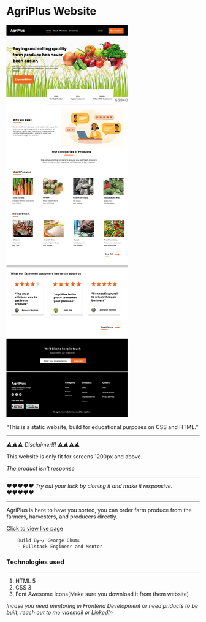 # AgriPlus Website

![AgriPlus Website](./images/lpip.png)


<q>This is a static website, build for educational purposes on CSS and HTML.</q>
<hr>

<i>⚠⚠⚠ Disclaimer!!! ⚠⚠⚠⚠</i>
<p>This website is only fit for screens 1200px and above.<p>
<em>The product isn't response</em>
<hr>

<i>♥♥♥♥♥ Try out your luck by cloning it and make it responsive. ♥♥♥♥♥</i>

<hr>

<p>AgriPlus is here to have you sorted, you can order farm produce from the farmers, harvesters, and producers directly. </p>

[Click to view live page](https://g-okumu.github.io/agriplus/)


        Build By~/ George Okumu
        - Fullstack Engineer and Mentor

<h3>Technologies used</h3>
<hr>

1. HTML 5
2. CSS 3
3. Font Awesome Icons(Make sure you download it from them website)

<em>Incase you need mentoring in Frontend Development or need priducts to be built, reach out to me via[email](gokumu368@gmail.com) or [LinkedIn](https://www.linkedin.com/in/george-okumu-378997195/)</em>